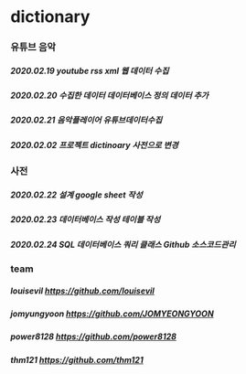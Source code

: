 # dictionary
### 유튜브 음악
##### 2020.02.19	youtube rss xml 	웹 데이터 수집	
##### 2020.02.20	수집한 데이터 데이터베이스 정의	데이터 추가	
##### 2020.02.21	음악플레이어	유튜브데이터수집	
##### 2020.02.02  프로젝트 dictinoary 사전으로 변경
###
###
### 사전
##### 2020.02.22	설계	google sheet 작성	
##### 2020.02.23	데이터베이스 작성	테이블 작성	
##### 2020.02.24	SQL 	데이터베이스 쿼리 클래스	Github 소스코드관리
### 
### team
##### louisevil	https://github.com/louisevil
##### jomyungyoon	 https://github.com/JOMYEONGYOON
##### power8128  https://github.com/power8128
##### thm121	https://github.com/thm121


